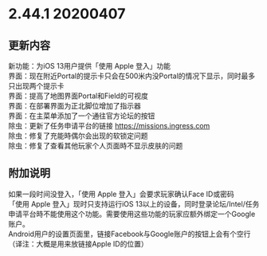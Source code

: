 # 2.44.1 20200407

## 更新内容

新功能：为iOS 13用户提供「使用 Apple 登入」功能  
界面：现在附近Portal的提示卡只会在500米内没Portal的情况下显示，同时最多只出现两个提示卡  
界面：提高了地图界面Portal和Field的可视度  
界面：在部署界面为正北脚位增加了指示器  
界面：在主菜单添加了一个通往官方论坛的按钮  
除虫：更新了任务申请平台的链接 https://missions.ingress.com  
除虫：修复了充能時偶尔会出现的软锁定问题  
除虫：修复了查看其他玩家个人页面時不显示皮肤的问题  

## 附加说明

如果一段时间没登入，「使用 Apple 登入」会要求玩家确认Face ID或密码  
「使用 Apple 登入」现时只支持运行iOS 13以上的设备，同时登录论坛/Intel/任务申请平台時不能使用这个功能。需要使用这些功能的玩家应额外绑定一个Google账户。  
Android用户的设置页面里，链接Facebook与Google账户的按钮上会有个空行（译注：大概是用来放链接Apple ID的位置）
